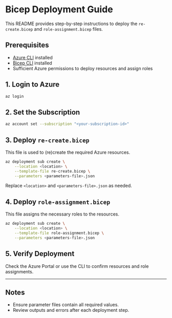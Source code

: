 # Bicep Deployment Guide

This README provides step-by-step instructions to deploy the `re-create.bicep` and `role-assignment.bicep` files.

## Prerequisites

- [Azure CLI](https://docs.microsoft.com/en-us/cli/azure/install-azure-cli) installed
- [Bicep CLI](https://docs.microsoft.com/en-us/azure/azure-resource-manager/bicep/install) installed
- Sufficient Azure permissions to deploy resources and assign roles

## 1. Login to Azure

```sh
az login
```

## 2. Set the Subscription

```sh
az account set --subscription "<your-subscription-id>"
```

## 3. Deploy `re-create.bicep`

This file is used to (re)create the required Azure resources.

```sh
az deployment sub create \
    --location <location> \
    --template-file re-create.bicep \
    --parameters <parameters-file>.json
```

Replace `<location>` and `<parameters-file>.json` as needed.

## 4. Deploy `role-assignment.bicep`

This file assigns the necessary roles to the resources.

```sh
az deployment sub create \
    --location <location> \
    --template-file role-assignment.bicep \
    --parameters <parameters-file>.json
```

## 5. Verify Deployment

Check the Azure Portal or use the CLI to confirm resources and role assignments.

---

## Notes

- Ensure parameter files contain all required values.
- Review outputs and errors after each deployment step.
